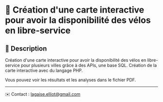 # 📌 Création d'une carte interactive pour avoir la disponibilité des vélos en libre-service

## 📖 Description

Création d'une carte interactive pour avoir la disponibilité des vélos en libre-service pour plusieurs villes grâce à des APIs, une base SQL. 
Création de la carte interactive avec du langage PHP.

Vous pouvez voir les résultats et les analyses dans le fichier PDF.

---
✉️ Contact : lagaise.elliot@gmail.com
